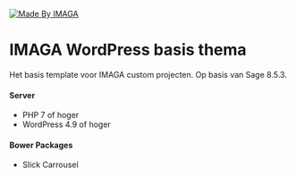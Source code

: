 [![Made By IMAGA](https://img.shields.io/badge/Made%20By-IMAGA-2896e4.svg)](http://IMAGA.nl/)


# IMAGA WordPress basis thema
Het basis template voor IMAGA custom projecten.
Op basis van Sage 8.5.3.


#### Server
 * PHP 7 of hoger
 * WordPress 4.9 of hoger

#### Bower Packages
 * Slick Carrousel
